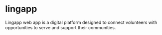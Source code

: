 # lingapp
Lingapp web app is a digital platform designed to connect volunteers with opportunities to serve and support their communities. 
